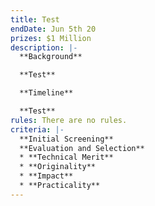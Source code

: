 ```yaml
---
title: Test
endDate: Jun 5th 20
prizes: $1 Million
description: |-
  **Background**

  **Test**

  **Timeline**

  **Test**
rules: There are no rules.
criteria: |-
  **Initial Screening**
  **Evaluation and Selection**
  * **Technical Merit**
  * **Originality**
  * **Impact**
  * **Practicality**
---
```

